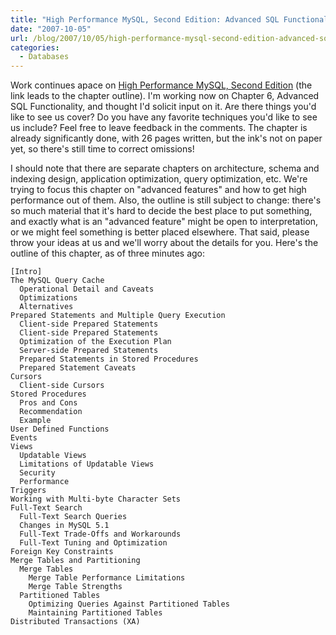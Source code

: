 ```yaml
---
title: "High Performance MySQL, Second Edition: Advanced SQL Functionality"
date: "2007-10-05"
url: /blog/2007/10/05/high-performance-mysql-second-edition-advanced-sql-functionality/
categories:
  - Databases
---
```

Work continues apace on [High Performance MySQL, Second Edition](/blog/2007/08/30/coming-soon-high-performance-mysql-second-edition/) (the link leads to the chapter outline). I'm working now on Chapter 6, Advanced SQL Functionality, and thought I'd solicit input on it. Are there things you'd like to see us cover? Do you have any favorite techniques you'd like to see us include? Feel free to leave feedback in the comments. The chapter is already significantly done, with 26 pages written, but the ink's not on paper yet, so there's still time to correct omissions!

I should note that there are separate chapters on architecture, schema and indexing design, application optimization, query optimization, etc. We're trying to focus this chapter on "advanced features" and how to get high performance out of them. Also, the outline is still subject to change: there's so much material that it's hard to decide the best place to put something, and exactly what is an "advanced feature" might be open to interpretation, or we might feel something is better placed elsewhere. That said, please throw your ideas at us and we'll worry about the details for you. Here's the outline of this chapter, as of three minutes ago:

```
[Intro]
The MySQL Query Cache
  Operational Detail and Caveats
  Optimizations
  Alternatives
Prepared Statements and Multiple Query Execution
  Client-side Prepared Statements
  Client-side Prepared Statements
  Optimization of the Execution Plan
  Server-side Prepared Statements
  Prepared Statements in Stored Procedures
  Prepared Statement Caveats
Cursors
  Client-side Cursors
Stored Procedures
  Pros and Cons
  Recommendation
  Example
User Defined Functions
Events
Views
  Updatable Views
  Limitations of Updatable Views
  Security
  Performance
Triggers
Working with Multi-byte Character Sets
Full-Text Search
  Full-Text Search Queries
  Changes in MySQL 5.1
  Full-Text Trade-Offs and Workarounds
  Full-Text Tuning and Optimization
Foreign Key Constraints
Merge Tables and Partitioning
  Merge Tables
    Merge Table Performance Limitations
    Merge Table Strengths
  Partitioned Tables
    Optimizing Queries Against Partitioned Tables
    Maintaining Partitioned Tables
Distributed Transactions (XA)
```


